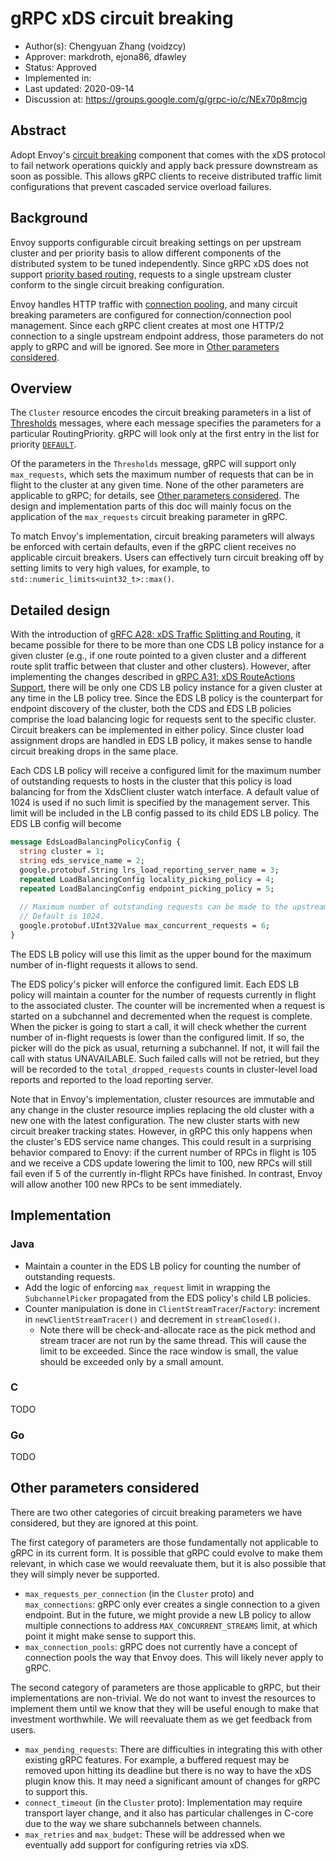 # gRPC xDS circuit breaking

* Author(s): Chengyuan Zhang (voidzcy)
* Approver: markdroth, ejona86, dfawley
* Status: Approved
* Implemented in:
* Last updated: 2020-09-14
* Discussion at: https://groups.google.com/g/grpc-io/c/NEx70p8mcjg


## Abstract

Adopt Envoy's [circuit breaking](https://www.envoyproxy.io/docs/envoy/latest/intro/arch_overview/upstream/circuit_breaking#circuit-breaking) 
component that comes with the xDS protocol to
fail network operations quickly and apply back pressure downstream as soon as
possible. This allows gRPC clients to receive distributed traffic limit 
configurations that prevent cascaded service overload failures. 

## Background

Envoy supports configurable circuit breaking settings on per upstream cluster 
and per priority basis to allow different components of the distributed system
to be tuned independently. Since gRPC xDS does not support [priority based
routing](https://www.envoyproxy.io/docs/envoy/latest/intro/arch_overview/http/http_routing#arch-overview-http-routing-priority), 
requests to a single upstream cluster conform to the single circuit breaking
configuration.

Envoy handles HTTP traffic with [connection pooling](https://www.envoyproxy.io/docs/envoy/latest/intro/arch_overview/upstream/connection_pooling#connection-pooling),
and many circuit breaking parameters are configured for
connection/connection pool management. Since each gRPC client creates at most
one HTTP/2 connection to a single upstream endpoint address, those
parameters do not apply to gRPC and will be ignored. See more in
[Other parameters considered](#other-parameters-considered).

## Overview

The `Cluster` resource encodes the circuit breaking parameters in a list of
[Thresholds](https://www.envoyproxy.io/docs/envoy/latest/api-v2/api/v2/cluster/circuit_breaker.proto#cluster-circuitbreakers-thresholds)
messages, where each message specifies the parameters for a particular 
RoutingPriority. gRPC will look only at the first entry in the list for 
priority [`DEFAULT`](https://www.envoyproxy.io/docs/envoy/latest/api-v2/api/v2/core/base.proto#enum-core-routingpriority).

Of the parameters in the `Thresholds` message, gRPC will support only
`max_requests`, which sets the maximum number of requests that can be in flight
to the cluster at any given time. None of the other parameters are applicable
to gRPC; for details, see [Other parameters considered](#other-parameters-considered).
The design and implementation parts of this doc will mainly focus on the
application of the `max_requests` circuit breaking parameter in gRPC.

To match Envoy's implementation, circuit breaking parameters will always be 
enforced with certain defaults, even if the gRPC client receives no applicable 
circuit breakers. Users can effectively turn circuit breaking off by setting
limits to very high values, for example, to 
`std::numeric_limits<uint32_t>::max()`.

## Detailed design

With the introduction of [gRFC A28: xDS Traffic Splitting and Routing](https://github.com/grpc/proposal/blob/master/A28-xds-traffic-splitting-and-routing.md), 
it became possible for there to be more than one CDS LB policy instance for a 
given cluster (e.g., if one route pointed to a given cluster and a different 
route split traffic between that cluster and other clusters).  However, after 
implementing the changes described in [gRPC A31: xDS RouteActions Support](https://github.com/grpc/proposal/pull/192),
there will be only one CDS LB policy instance for a given cluster at any time
in the LB policy tree. Since the EDS LB policy is the counterpart for endpoint
discovery of the cluster, both the CDS and EDS LB policies comprise the load
balancing logic for requests sent to the specific cluster. Circuit breakers can
be implemented in either policy. Since cluster load assignment drops are 
handled in EDS LB policy, it makes sense to handle circuit breaking drops in 
the same place.

Each CDS LB policy will receive a configured limit for the maximum number of 
outstanding requests to hosts in the cluster that this policy is load balancing
for from the XdsClient cluster watch interface. A default value of 1024 is used
if no such limit is specified by the management server. This limit will be 
included in the LB config passed to its child EDS LB policy. The EDS LB config 
will become

```proto
message EdsLoadBalancingPolicyConfig {
  string cluster = 1;
  string eds_service_name = 2;
  google.protobuf.String lrs_load_reporting_server_name = 3;
  repeated LoadBalancingConfig locality_picking_policy = 4;
  repeated LoadBalancingConfig endpoint_picking_policy = 5;
  
  // Maximum number of outstanding requests can be made to the upstream cluster.
  // Default is 1024.
  google.protobuf.UInt32Value max_concurrent_requests = 6;
}
```

The EDS LB policy will use this limit as the upper bound for the maximum number
of in-flight requests it allows to send.

The EDS policy's picker will enforce the configured limit. Each EDS LB policy
will maintain a counter for the number of requests currently in flight to 
the associated cluster. The counter will be incremented when a request
is started on a subchannel and decremented when the request is complete. 
When the picker is going to start a call, it will check whether the current
number of in-flight requests is lower than the configured limit. If so, the 
picker will do the pick as usual, returning a subchannel. If not, it will 
fail the call with status UNAVAILABLE. Such failed calls will not be retried,
but they will be recorded to the `total_dropped_requests` counts in 
cluster-level load reports and reported to the load reporting server.

Note that in Envoy's implementation, cluster resources are immutable and any 
change in the cluster resource implies replacing the old cluster with a new one
with the latest configuration. The new cluster starts with new circuit breaker
tracking states. However, in gRPC this only happens when the cluster's EDS
service name changes. This could result in a surprising behavior compared to
Enovy: if the current number of RPCs in flight is 105 and we receive a CDS
update lowering the limit to 100, new RPCs will still fail even if 5 of the
currently in-flight RPCs have finished. In contrast, Envoy will allow 
another 100 new RPCs to be sent immediately.

## Implementation

### Java
- Maintain a counter in the EDS LB policy for counting the number of 
outstanding requests.
- Add the logic of enforcing `max_request` limit in wrapping the 
`SubchannelPicker` propagated from the EDS policy's child LB policies.
- Counter manipulation is done in `ClientStreamTracer`/`Factory`: increment
in `newClientStreamTracer()` and decrement in `streamClosed()`.
    - Note there will be check-and-allocate race as the pick method and stream
    tracer are not run by the same thread. This will cause the limit to
    be exceeded. Since the race window is small, the value should be exceeded 
    only by a small amount.

### C
TODO

### Go
TODO

## Other parameters considered

There are two other categories of circuit breaking parameters we have 
considered, but they are ignored at this point.

The first category of parameters are those fundamentally not applicable to gRPC
in its current form. It is possible that gRPC could evolve to make them 
relevant, in which case we would reevaluate them, but it is also possible that 
they will simply never be supported.

- `max_requests_per_connection` (in the `Cluster` proto) and `max_connections`: 
gRPC only ever creates a single connection to a given endpoint. But in the 
future, we might provide a new LB policy to allow multiple connections to 
address `MAX_CONCURRENT_STREAMS` limit, at which point it might make sense to 
support this.
- `max_connection_pools`: gRPC does not currently have a concept of connection
pools the way that Envoy does. This will likely never apply to gRPC.

The second category of parameters are those applicable to gRPC, but their 
implementations are non-trivial. We do not want to invest the resources to 
implement them until we know that they will be useful enough to make that 
investment worthwhile. We will reevaluate them as we get feedback from users.

- `max_pending_requests`: There are difficulties in integrating this with other
existing gRPC features. For example, a buffered request may be removed upon 
hitting its deadline but there is no way to have the xDS plugin know this. It 
may need a significant amount of changes for gRPC to support this.
- `connect_timeout` (in the `Cluster` proto): Implementation may require
transport layer change, and it also has particular challenges in C-core due to
the way we share subchannels between channels.
- `max_retries` and `max_budget`: These will be addressed when we eventually
add support for configuring retries via xDS.
